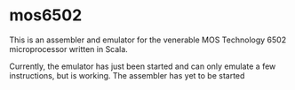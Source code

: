 # mos6502

This is an assembler and emulator for the venerable MOS Technology 6502 microprocessor written in Scala.

Currently, the emulator has just been started and can only emulate a few instructions, but is working.  The assembler has yet to be started